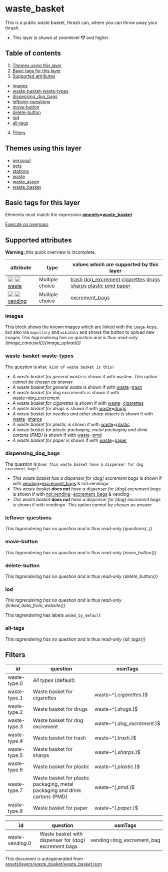 [//]: # (WARNING: this file is automatically generated. Please find the sources at the bottom and edit those sources)

# waste_basket




This is a public waste basket, thrash can, where you can throw away your thrash.






 - This layer is shown at zoomlevel **17** and higher



## Table of contents

1. [Themes using this layer](#themes-using-this-layer)
2. [Basic tags for this layer](#basic-tags-for-this-layer)
3. [Supported attributes](#supported-attributes)
  - [images](#images)
  - [waste-basket-waste-types](#waste-basket-waste-types)
  - [dispensing_dog_bags](#dispensing_dog_bags)
  - [leftover-questions](#leftover-questions)
  - [move-button](#move-button)
  - [delete-button](#delete-button)
  - [lod](#lod)
  - [all-tags](#all-tags)
4. [Filters](#filters)

## Themes using this layer



 - [personal](https://mapcomplete.org/personal)
 - [pets](https://mapcomplete.org/pets)
 - [stations](https://mapcomplete.org/stations)
 - [waste](https://mapcomplete.org/waste)
 - [waste_assen](https://mapcomplete.org/waste_assen)
 - [waste_basket](https://mapcomplete.org/waste_basket)



## Basic tags for this layer

Elements must match the expression **<a href='https://wiki.openstreetmap.org/wiki/Key:amenity' target='_blank'>amenity</a>=<a href='https://wiki.openstreetmap.org/wiki/Tag:amenity%3Dwaste_basket' target='_blank'>waste_basket</a>**

[Execute on overpass](http://overpass-turbo.eu/?Q=%5Bout%3Ajson%5D%5Btimeout%3A90%5D%3B%28%20%20%20%20nwr%5B%22amenity%22%3D%22waste_basket%22%5D%28%7B%7Bbbox%7D%7D%29%3B%0A%29%3Bout%20body%3B%3E%3Bout%20skel%20qt%3B)

## Supported attributes

**Warning:**,this quick overview is incomplete,

| attribute | type | values which are supported by this layer |
-----|-----|----- |
| <a target="_blank" href='https://taginfo.openstreetmap.org/keys/waste#values'><img src='https://mapcomplete.org/assets/svg/search.svg' height='18px'></a> <a target="_blank" href='https://taghistory.raifer.tech/?#***/waste/'><img src='https://mapcomplete.org/assets/svg/statistics.svg' height='18px'></a> [waste](https://wiki.openstreetmap.org/wiki/Key:waste) | Multiple choice | [trash](https://wiki.openstreetmap.org/wiki/Tag:waste%3Dtrash) [dog_excrement](https://wiki.openstreetmap.org/wiki/Tag:waste%3Ddog_excrement) [cigarettes](https://wiki.openstreetmap.org/wiki/Tag:waste%3Dcigarettes) [drugs](https://wiki.openstreetmap.org/wiki/Tag:waste%3Ddrugs) [sharps](https://wiki.openstreetmap.org/wiki/Tag:waste%3Dsharps) [plastic](https://wiki.openstreetmap.org/wiki/Tag:waste%3Dplastic) [pmd](https://wiki.openstreetmap.org/wiki/Tag:waste%3Dpmd) [paper](https://wiki.openstreetmap.org/wiki/Tag:waste%3Dpaper) |
| <a target="_blank" href='https://taginfo.openstreetmap.org/keys/vending#values'><img src='https://mapcomplete.org/assets/svg/search.svg' height='18px'></a> <a target="_blank" href='https://taghistory.raifer.tech/?#***/vending/'><img src='https://mapcomplete.org/assets/svg/statistics.svg' height='18px'></a> [vending](https://wiki.openstreetmap.org/wiki/Key:vending) | Multiple choice | [excrement_bags](https://wiki.openstreetmap.org/wiki/Tag:vending%3Dexcrement_bags) [](https://wiki.openstreetmap.org/wiki/Tag:vending%3D) |




### images
This block shows the known images which are linked with the `image`-keys, but also via `mapillary` and `wikidata` and shows the button to upload new images
_This tagrendering has no question and is thus read-only_
*{image_carousel()}{image_upload()}*




### waste-basket-waste-types

The question is `What kind of waste basket is this?`



 -  *A waste basket for general waste* is shown if with waste=. _This option cannot be chosen as answer_
 -  *A waste basket for general waste* is shown if with <a href='https://wiki.openstreetmap.org/wiki/Key:waste' target='_blank'>waste</a>=<a href='https://wiki.openstreetmap.org/wiki/Tag:waste%3Dtrash' target='_blank'>trash</a>
 -  *A waste basket for dog excrements* is shown if with <a href='https://wiki.openstreetmap.org/wiki/Key:waste' target='_blank'>waste</a>=<a href='https://wiki.openstreetmap.org/wiki/Tag:waste%3Ddog_excrement' target='_blank'>dog_excrement</a>
 -  *A waste basket for cigarettes* is shown if with <a href='https://wiki.openstreetmap.org/wiki/Key:waste' target='_blank'>waste</a>=<a href='https://wiki.openstreetmap.org/wiki/Tag:waste%3Dcigarettes' target='_blank'>cigarettes</a>
 -  *A waste basket for drugs* is shown if with <a href='https://wiki.openstreetmap.org/wiki/Key:waste' target='_blank'>waste</a>=<a href='https://wiki.openstreetmap.org/wiki/Tag:waste%3Ddrugs' target='_blank'>drugs</a>
 -  *A waste basket for needles and other sharp objects* is shown if with <a href='https://wiki.openstreetmap.org/wiki/Key:waste' target='_blank'>waste</a>=<a href='https://wiki.openstreetmap.org/wiki/Tag:waste%3Dsharps' target='_blank'>sharps</a>
 -  *A waste basket for plastic* is shown if with <a href='https://wiki.openstreetmap.org/wiki/Key:waste' target='_blank'>waste</a>=<a href='https://wiki.openstreetmap.org/wiki/Tag:waste%3Dplastic' target='_blank'>plastic</a>
 -  *A waste basket for plastic packaging, metal packaging and drink cartons (PMD)* is shown if with <a href='https://wiki.openstreetmap.org/wiki/Key:waste' target='_blank'>waste</a>=<a href='https://wiki.openstreetmap.org/wiki/Tag:waste%3Dpmd' target='_blank'>pmd</a>
 -  *A waste basket for paper* is shown if with <a href='https://wiki.openstreetmap.org/wiki/Key:waste' target='_blank'>waste</a>=<a href='https://wiki.openstreetmap.org/wiki/Tag:waste%3Dpaper' target='_blank'>paper</a>





### dispensing_dog_bags

The question is `Does this waste basket have a dispenser for dog excrement bags?`



 -  *This waste basket has a dispenser for (dog) excrement bags* is shown if with <a href='https://wiki.openstreetmap.org/wiki/Key:vending' target='_blank'>vending</a>=<a href='https://wiki.openstreetmap.org/wiki/Tag:vending%3Dexcrement_bags' target='_blank'>excrement_bags</a> & not:vending=
 -  *This waste basket <b>does not</b> have a dispenser for (dog) excrement bags* is shown if with <a href='https://wiki.openstreetmap.org/wiki/Key:not:vending' target='_blank'>not:vending</a>=<a href='https://wiki.openstreetmap.org/wiki/Tag:not:vending%3Dexcrement_bags' target='_blank'>excrement_bags</a> & vending=
 -  *This waste basket <b>does not</b> have a dispenser for (dog) excrement bags* is shown if with vending=. _This option cannot be chosen as answer_





### leftover-questions

_This tagrendering has no question and is thus read-only_
*{questions( ,)}*




### move-button

_This tagrendering has no question and is thus read-only_
*{move_button()}*




### delete-button

_This tagrendering has no question and is thus read-only_
*{delete_button()}*




### lod

_This tagrendering has no question and is thus read-only_
*{linked_data_from_website()}*


This tagrendering has labels 
`added_by_default`

### all-tags

_This tagrendering has no question and is thus read-only_
*{all_tags()}*




## Filters



| id | question | osmTags |
-----|-----|----- |
| waste-type.0 | *All types* (default) |  |
| waste-type.1 | Waste basket for cigarettes | waste~^(.*cigarettes.*)$ |
| waste-type.2 | Waste basket for drugs | waste~^(.*drugs.*)$ |
| waste-type.3 | Waste basket for dog excrement | waste~^(.*dog_excrement.*)$ |
| waste-type.4 | Waste basket for trash | waste~^(.*trash.*)$ |
| waste-type.5 | Waste basket for sharps | waste~^(.*sharps.*)$ |
| waste-type.6 | Waste basket for plastic | waste~^(.*plastic.*)$ |
| waste-type.7 | Waste basket for plastic packaging, metal packaging and drink cartons (PMD) | waste~^(.*pmd.*)$ |
| waste-type.8 | Waste basket for paper | waste~^(.*paper.*)$ |






| id | question | osmTags |
-----|-----|----- |
| waste-vending.0 | Waste basket with dispenser for (dog) excrement bags | vending=dog_excrement_bag |




This document is autogenerated from [assets/layers/waste_basket/waste_basket.json](https://github.com/pietervdvn/MapComplete/blob/develop/assets/layers/waste_basket/waste_basket.json)
